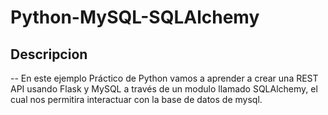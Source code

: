 # Python-MySQL-SQLAlchemy

## Descripcion

-- En este ejemplo Práctico de Python vamos a aprender a crear una REST API usando Flask y MySQL a través de un modulo llamado SQLAlchemy, el cual nos permitira interactuar con la base de datos de mysql.
